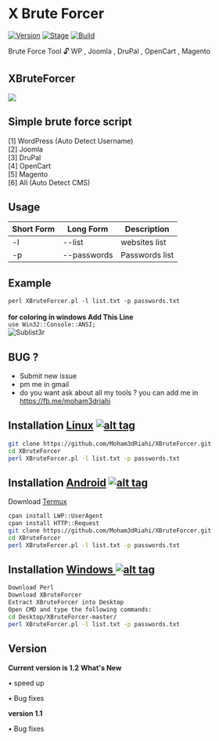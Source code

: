 <h1>X Brute Forcer</h1>
<p><a href="https://github.com/Moham3dRiahi/XBruteForcer"><img src="https://img.shields.io/badge/XBruteForcer-1.2-brightgreen.svg" alt="Version" data-canonical-src="https://img.shields.io/badge/XAttacker-2.1-brightgreen.svg?maxAge=259200" style="max-width:100%;"></a>
<a href="https://github.com/Moham3dRiahi/XBruteForcer"><img src="https://img.shields.io/badge/Release-Stable-orange.svg" alt="Stage" data-canonical-src="https://img.shields.io/badge/Release-Stable-orange.svg" style="max-width:100%;"></a>
<a href="https://github.com/Moham3dRiahi/XBruteForcer"><img src="https://img.shields.io/badge/Supported%20OS-Linux%2FWindows-brightgreengreen.svg" alt="Build" data-canonical-src="https://img.shields.io/badge/Supported%20OS-Linux%2FWindows-brightgreengreen.svg" style="max-width:100%;"></a></p>
<p> Brute Force Tool 🔓 WP , Joomla , DruPal , OpenCart , Magento </p>

<h2>XBruteForcer</h2>

<img src="http://i.imgur.com/kSmeHEn.jpg" data-canonical-src="https://i.imgur.com/DxZyQit.jpg" style="max-width:100%;">

<h2>Simple brute force script </h2>

[1] WordPress (Auto Detect Username)<br>
[2] Joomla<br>
[3] DruPal<br>
[4] OpenCart<br>
[5] Magento<br>
[6] All (Auto Detect CMS)<br>

<h2>Usage</h2>

<table>
<thead>
<tr>
<th>Short Form</th>
<th>Long Form</th>
<th>Description</th>
</tr>
</thead>
<tbody>
<tr>
<td>-l</td>
<td>--list</td>
<td>websites list</td>
</tr>
<tr>
<td>-p</td>
<td>--passwords</td>
<td>Passwords list</td>
</tr>
</tbody></table>
<h2>Example</h2>
<code>perl XBruteForcer.pl -l list.txt -p passwords.txt</code>
<br><br><strong>for coloring in windows Add This Line</strong><br>
<code>use Win32::Console::ANSI;</code>
<br><img src="https://media.giphy.com/media/hVTXBi1FCdL0I/giphy.gif" alt="Sublist3r" title="Sublist3r in action" data-canonical-src="https://media.giphy.com/media/hVTXBi1FCdL0I/giphy.gif" style="max-width:100%;">
<h2>BUG ?</h2>
<ul>
<li>Submit new issue</li>
<li>pm me in gmail</li>
<li>do you want ask about all my tools ? you can add me in <a href="https://fb.me/moham3driahi">https://fb.me/moham3driahi</a></li>
</ul>

## Installation [Linux](https://wikipedia.org/wiki/Linux) [![alt tag](http://icons.iconarchive.com/icons/dakirby309/simply-styled/32/OS-Linux-icon.png)](https://fr.wikipedia.org/wiki/Linux)

```bash
git clone https://github.com/Moham3dRiahi/XBruteForcer.git
cd XBruteForcer
perl XBruteForcer.pl -l list.txt -p passwords.txt 
```

## Installation [Android](https://wikipedia.org/wiki/Android) [![alt tag](https://cdn1.iconfinder.com/data/icons/logotypes/32/android-32.png)](https://fr.wikipedia.org/wiki/Android)

Download [Termux](https://play.google.com/store/apps/details?id=com.termux)

```bash
cpan install LWP::UserAgent
cpan install HTTP::Request
git clone https://github.com/Moham3dRiahi/XBruteForcer.git
cd XBruteForcer
perl XBruteForcer.pl -l list.txt -p passwords.txt 
```

## Installation [Windows ](https://wikipedia.org/wiki/Microsoft_Windows)[![alt tag](http://icons.iconarchive.com/icons/tatice/cristal-intense/32/Windows-icon.png)](https://fr.wikipedia.org/wiki/Microsoft_Windows)
```bash
Download Perl
Download XBruteForcer
Extract XBruteForcer into Desktop
Open CMD and type the following commands:
cd Desktop/XBruteForcer-master/
perl XBruteForcer.pl -l list.txt -p passwords.txt 
```
<h2>Version</h2>
<strong>Current version is 1.2</strong>
<strong>What's New </strong>
<p>• speed up<p>
<p>• Bug fixes<p>

<strong>version 1.1</strong>
<p>• Bug fixes<p>

